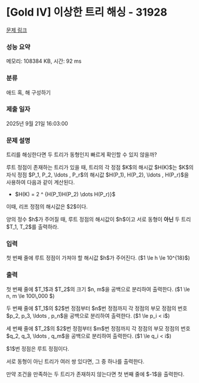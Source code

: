 # [Gold IV] 이상한 트리 해싱 - 31928 

[문제 링크](https://www.acmicpc.net/problem/31928) 

### 성능 요약

메모리: 108384 KB, 시간: 92 ms

### 분류

애드 혹, 해 구성하기

### 제출 일자

2025년 9월 21일 16:03:00

### 문제 설명

<p>트리를 해싱한다면 두 트리가 동형인지 빠르게 확인할 수 있지 않을까?</p>

<p>루트 정점이 존재하는 트리가 있을 때, 트리의 각 정점 $K$의 해시값 $H(K)$는 $K$의 자식 정점 $P_1, P_2, \ldots , P_r$의 해시값 $H(P_1), H(P_2), \ldots , H(P_r)$을 사용하여 다음과 같이 계산된다.</p>

<ul>
	<li>$H(K) = 2 ^ {H(P_1)H(P_2) \dots H(P_r)}$</li>
</ul>

<p>이때, 리프 정점의 해시값은 $2$이다.</p>

<p>양의 정수 $h$가 주어질 때, 루트 정점의 해시값이 $h$이고 서로 동형이 <strong>아닌</strong> 두 트리 $T_1, T_2$를 출력하라.</p>

### 입력 

 <p>첫 번째 줄에 루트 정점이 가져야 할 해시값 $h$가 주어진다. ($1 \le h \le 10^{18}$)</p>

### 출력 

 <p>첫 번째 줄에 $T_1$과 $T_2$의 크기 $n, m$을 공백으로 분리하여 출력한다. ($1 \le n, m \le 100\,000 $)</p>

<p>두 번째 줄에 $T_1$의 $2$번 정점부터 $n$번 정점까지 각 정점의 부모 정점의 번호 $p_2, p_3, \ldots , p_n$을 공백으로 분리하여 출력한다. ($1 \le p_i < i$)</p>

<p>세 번째 줄에 $T_2$의 $2$번 정점부터 $m$번 정점까지 각 정점의 부모 정점의 번호 $q_2, q_3, \ldots , q_m$을 공백으로 분리하여 출력한다. ($1 \le q_i < i$)</p>

<p>$1$번 정점은 루트 정점이다.</p>

<p>서로 동형이 아닌 트리가 여러 쌍 있다면, 그 중 하나를 출력한다.</p>

<p>만약 조건을 만족하는 두 트리가 존재하지 않는다면 첫 번째 줄에 $-1$을 출력한다.</p>

